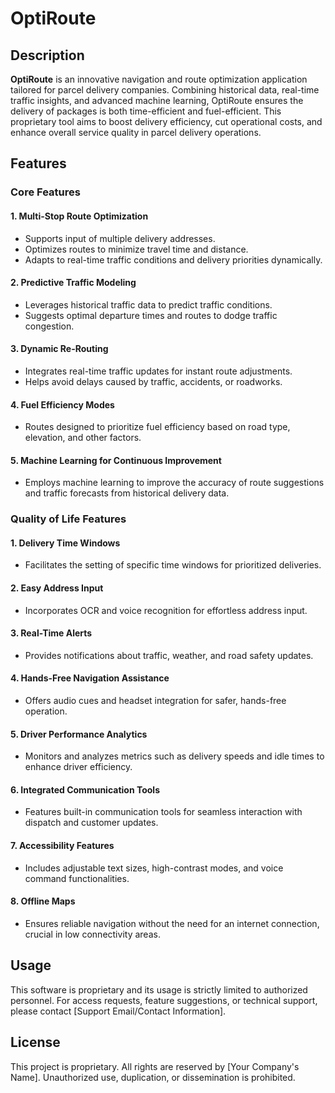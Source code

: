 # OptiRoute

## Description

**OptiRoute** is an innovative navigation and route optimization application tailored for parcel delivery companies. Combining historical data, real-time traffic insights, and advanced machine learning, OptiRoute ensures the delivery of packages is both time-efficient and fuel-efficient. This proprietary tool aims to boost delivery efficiency, cut operational costs, and enhance overall service quality in parcel delivery operations.

## Features

### Core Features

#### 1. Multi-Stop Route Optimization
- Supports input of multiple delivery addresses.
- Optimizes routes to minimize travel time and distance.
- Adapts to real-time traffic conditions and delivery priorities dynamically.

#### 2. Predictive Traffic Modeling
- Leverages historical traffic data to predict traffic conditions.
- Suggests optimal departure times and routes to dodge traffic congestion.

#### 3. Dynamic Re-Routing
- Integrates real-time traffic updates for instant route adjustments.
- Helps avoid delays caused by traffic, accidents, or roadworks.

#### 4. Fuel Efficiency Modes
- Routes designed to prioritize fuel efficiency based on road type, elevation, and other factors.

#### 5. Machine Learning for Continuous Improvement
- Employs machine learning to improve the accuracy of route suggestions and traffic forecasts from historical delivery data.

### Quality of Life Features

#### 1. Delivery Time Windows
- Facilitates the setting of specific time windows for prioritized deliveries.

#### 2. Easy Address Input
- Incorporates OCR and voice recognition for effortless address input.

#### 3. Real-Time Alerts
- Provides notifications about traffic, weather, and road safety updates.

#### 4. Hands-Free Navigation Assistance
- Offers audio cues and headset integration for safer, hands-free operation.

#### 5. Driver Performance Analytics
- Monitors and analyzes metrics such as delivery speeds and idle times to enhance driver efficiency.

#### 6. Integrated Communication Tools
- Features built-in communication tools for seamless interaction with dispatch and customer updates.

#### 7. Accessibility Features
- Includes adjustable text sizes, high-contrast modes, and voice command functionalities.

#### 8. Offline Maps
- Ensures reliable navigation without the need for an internet connection, crucial in low connectivity areas.

## Usage
This software is proprietary and its usage is strictly limited to authorized personnel. For access requests, feature suggestions, or technical support, please contact [Support Email/Contact Information].

## License
This project is proprietary. All rights are reserved by [Your Company's Name]. Unauthorized use, duplication, or dissemination is prohibited.
